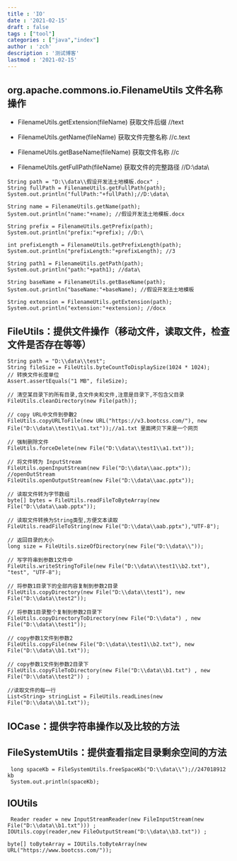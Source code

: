 ```yaml
---
title : 'IO'
date : '2021-02-15'
draft : false
tags : ["tool"]
categories : ["java","index"]
author : 'zch'
description : '测试博客'
lastmod : '2021-02-15'
---
```





## org.apache.commons.io.FilenameUtils 文件名称操作


+ FilenameUtils.getExtension(fileName) 获取文件后缀 //text

+ FilenameUtils.getName(fileName) 获取文件完整名称 //c.text

+ FilenameUtils.getBaseName(fileName) 获取文件名称 //c

+ FilenameUtils.getFullPath(fileName) 获取文件的完整路径 //D:\data\


```
String path = "D:\\data\\假设开发法土地模板.docx" ;
String fullPath = FilenameUtils.getFullPath(path);
System.out.println("fullPath:"+fullPath);//D:\data\

String name = FilenameUtils.getName(path);
System.out.println("name:"+name); //假设开发法土地模板.docx

String prefix = FilenameUtils.getPrefix(path);
System.out.println("prefix:"+prefix); //D:\

int prefixLength = FilenameUtils.getPrefixLength(path);
System.out.println("prefixLength:"+prefixLength); //3

String path1 = FilenameUtils.getPath(path);
System.out.println("path:"+path1); //data\

String baseName = FilenameUtils.getBaseName(path);
System.out.println("baseName:"+baseName); //假设开发法土地模板

String extension = FilenameUtils.getExtension(path);
System.out.println("extension:"+extension); //docx

```


## FileUtils：提供文件操作（移动文件，读取文件，检查文件是否存在等等）

```
String path = "D:\\data\\test";
String fileSize = FileUtils.byteCountToDisplaySize(1024 * 1024);
// 转换文件长度单位
Assert.assertEquals("1 MB", fileSize);

// 清空某目录下的所有目录,含文件夹和文件,注意是目录下,不包含父目录
FileUtils.cleanDirectory(new File(path));

// copy URL中文件到參數2
FileUtils.copyURLToFile(new URL("https://v3.bootcss.com/"), new File("D:\\data\\test1\\a1.txt"));//a1.txt 里面拷贝下来是一个网页

// 强制删除文件
FileUtils.forceDelete(new File("D:\\data\\test1\\a1.txt"));

// 将文件转为 InputStream
FileUtils.openInputStream(new File("D:\\data\\aac.pptx"));
//openOutStream
FileUtils.openOutputStream(new File("D:\\data\\aac.pptx"));

// 读取文件转为字节数组
byte[] bytes = FileUtils.readFileToByteArray(new File("D:\\data\\aab.pptx"));

// 读取文件转换为String类型,方便文本读取
FileUtils.readFileToString(new File("D:\\data\\aab.pptx"),"UTF-8");

// 返回目录的大小
long size = FileUtils.sizeOfDirectory(new File("D:\\data\\"));

// 写字符串到参数1文件中
FileUtils.writeStringToFile(new File("D:\\data\\test1\\b2.txt"), "test", "UTF-8");

// 将参数1目录下的全部内容复制到参数2目录
FileUtils.copyDirectory(new File("D:\\data\\test1"), new File("D:\\data\\test2"));

// 将参数1目录整个复制到参数2目录下
FileUtils.copyDirectoryToDirectory(new File("D:\\data") , new File("D:\\data\\test1"));

// copy参数1文件到参数2
FileUtils.copyFile(new File("D:\\data\\test1\\b2.txt"), new File("D:\\data\\b1.txt"));

// copy参数1文件到参数2目录下
FileUtils.copyFileToDirectory(new File("D:\\data\\b1.txt") , new File("D:\\data\\test2")) ;

//读取文件的每一行
List<String> stringList = FileUtils.readLines(new File("D:\\data\\b1.txt"));
```
 
## IOCase：提供字符串操作以及比较的方法



## FileSystemUtils：提供查看指定目录剩余空间的方法

```
 long spaceKb = FileSystemUtils.freeSpaceKb("D:\\data\\");//247018912 kb
 System.out.println(spaceKb);
```



## IOUtils

```
 Reader reader = new InputStreamReader(new FileInputStream(new File("D:\\data\\b1.txt"))) ;
IOUtils.copy(reader,new FileOutputStream("D:\\data\\b3.txt")) ;

byte[] toByteArray = IOUtils.toByteArray(new URL("https://www.bootcss.com/"));
```













































































































